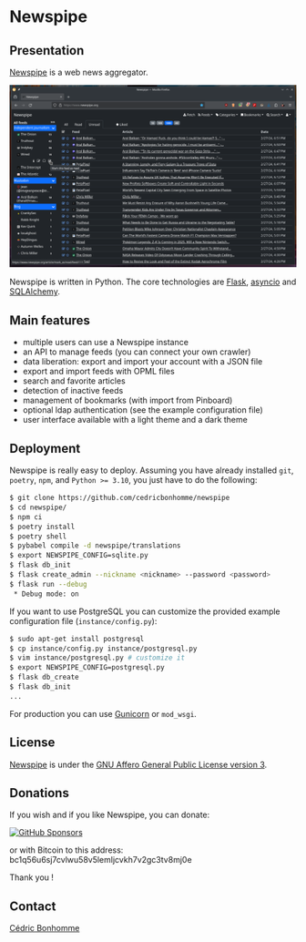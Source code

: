 # Newspipe

## Presentation

[Newspipe](https://github.com/cedricbonhomme/newspipe) is a web news aggregator.

![Newspipe Home page](docs/static/newspipe_home-page.png "Newspipe Home page")

Newspipe is written in Python. The core technologies are
[Flask](http://flask.pocoo.org),
[asyncio](https://www.python.org/dev/peps/pep-3156/) and
[SQLAlchemy](http://www.sqlalchemy.org).


## Main features

* multiple users can use a Newspipe instance
* an API to manage feeds (you can connect your own crawler)
* data liberation: export and import your account with a JSON file
* export and import feeds with OPML files
* search and favorite articles
* detection of inactive feeds
* management of bookmarks (with import from Pinboard)
* optional ldap authentication (see the example configuration file)
* user interface available with a light theme and a dark theme


## Deployment

Newspipe is really easy to deploy.
Assuming you have already installed ``git``, ``poetry``, ``npm``,  and
``Python >= 3.10``, you just have to do the following:

```bash
$ git clone https://github.com/cedricbonhomme/newspipe
$ cd newspipe/
$ npm ci
$ poetry install
$ poetry shell
$ pybabel compile -d newspipe/translations
$ export NEWSPIPE_CONFIG=sqlite.py
$ flask db_init
$ flask create_admin --nickname <nickname> --password <password>
$ flask run --debug
 * Debug mode: on
```

If you want to use PostgreSQL you can customize
the provided example configuration file (``instance/config.py``):

```bash
$ sudo apt-get install postgresql
$ cp instance/config.py instance/postgresql.py
$ vim instance/postgresql.py # customize it
$ export NEWSPIPE_CONFIG=postgresql.py
$ flask db_create
$ flask db_init
...
```

For production you can use [Gunicorn](https://gunicorn.org) or ``mod_wsgi``.


## License

[Newspipe](https://github.com/cedricbonhomme/newspipe) is under the
[GNU Affero General Public License version 3](https://www.gnu.org/licenses/agpl-3.0.html).


## Donations

If you wish and if you like Newspipe, you can donate:

[![GitHub Sponsors](https://img.shields.io/github/sponsors/cedricbonhomme)](https://github.com/sponsors/cedricbonhomme)

or with Bitcoin to this address:
bc1q56u6sj7cvlwu58v5lemljcvkh7v2gc3tv8mj0e

Thank you !


## Contact

[Cédric Bonhomme](https://www.cedricbonhomme.org)
